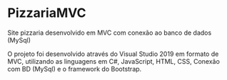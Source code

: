 # PizzariaMVC
Site pizzaria desenvolvido em MVC com conexão ao banco de dados (MySql)


O projeto foi desenvolvido através do Visual Studio 2019 em formato de MVC, utilizando as linguagens em C#, JavaScript, HTML, CSS, Conexão com BD (MySql) e o framework do Bootstrap.
